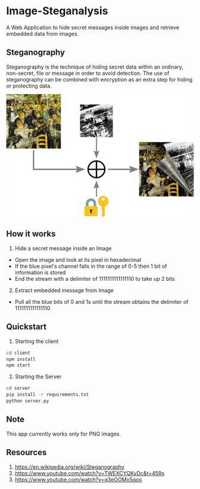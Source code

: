 # Image-Steganalysis

A Web Application to hide secret messages inside images and retrieve embedded data from images.

## Steganography
Steganography is the technique of hiding secret data within an ordinary, non-secret, file or message in order to avoid detection. The use of steganography can be combined with encryption as an extra step for hiding or protecting data. 

![Steganography](./assets/image.png)

## How it works

1. Hide a secret message inside an Image
  * Open the image and look at its pixel in hexadecimal
  * If the blue pixel's channel falls in the range of 0-5 then 1 bit of information is stored
  * End the stream with a delimiter of 1111111111111110 to take up 2 bits
  
2. Extract embedded message from Image
  * Pull all the blue bits of 0 and 1s until the stream obtains the delimiter of 1111111111111110
  
## Quickstart

1. Starting the client
```bash
cd client
npm install
npm start
```

2. Starting the Server
```bash
cd server
pip install -r requirements.txt
python server.py
```
## Note
This app currently works only for PNG images.

## Resources 

1. https://en.wikipedia.org/wiki/Steganography
2. https://www.youtube.com/watch?v=TWEXCYQKyDc&t=459s
3. https://www.youtube.com/watch?v=q3eOOMx5qoo
